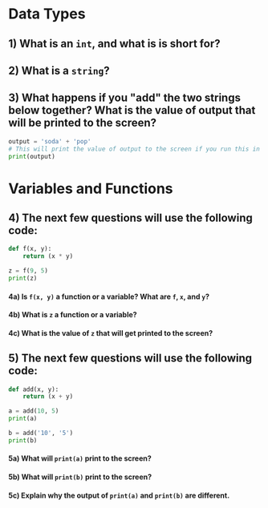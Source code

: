 # Data Types

## 1) What is an `int`, and what is is short for?

## 2) What is a `string`?

## 3) What happens if you "add" the two strings below together? What is the value of output that will be printed to the screen?

```python
output = 'soda' + 'pop'
# This will print the value of output to the screen if you run this in python!
print(output)
```

# Variables and Functions

## 4) The next few questions will use the following code:

```python
def f(x, y):
    return (x * y)

z = f(9, 5)
print(z)
```

#### 4a) Is `f(x, y)` a function or a variable? What are `f`, `x`, and `y`?

#### 4b) What is `z` a function or a variable?

#### 4c) What is the value of `z` that will get printed to the screen?

## 5) The next few questions will use the following code:

```python
def add(x, y):
    return (x + y)

a = add(10, 5)
print(a)

b = add('10', '5')
print(b)
```

#### 5a) What will `print(a)` print to the screen?

#### 5b) What will `print(b)` print to the screen?

#### 5c) Explain why the output of `print(a)` and `print(b)` are different.